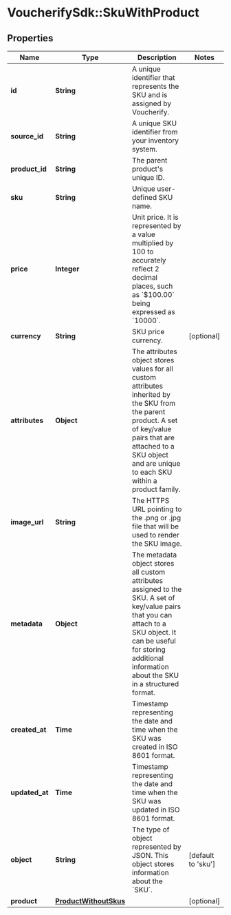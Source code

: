 # VoucherifySdk::SkuWithProduct

## Properties

| Name | Type | Description | Notes |
| ---- | ---- | ----------- | ----- |
| **id** | **String** | A unique identifier that represents the SKU and is assigned by Voucherify. |  |
| **source_id** | **String** | A unique SKU identifier from your inventory system. |  |
| **product_id** | **String** | The parent product&#39;s unique ID. |  |
| **sku** | **String** | Unique user-defined SKU name. |  |
| **price** | **Integer** | Unit price. It is represented by a value multiplied by 100 to accurately reflect 2 decimal places, such as &#x60;$100.00&#x60; being expressed as &#x60;10000&#x60;. |  |
| **currency** | **String** | SKU price currency. | [optional] |
| **attributes** | **Object** | The attributes object stores values for all custom attributes inherited by the SKU from the parent product. A set of key/value pairs that are attached to a SKU object and are unique to each SKU within a product family. |  |
| **image_url** | **String** | The HTTPS URL pointing to the .png or .jpg file that will be used to render the SKU image. |  |
| **metadata** | **Object** | The metadata object stores all custom attributes assigned to the SKU. A set of key/value pairs that you can attach to a SKU object. It can be useful for storing additional information about the SKU in a structured format. |  |
| **created_at** | **Time** | Timestamp representing the date and time when the SKU was created in ISO 8601 format. |  |
| **updated_at** | **Time** | Timestamp representing the date and time when the SKU was updated in ISO 8601 format. |  |
| **object** | **String** | The type of object represented by JSON. This object stores information about the &#x60;SKU&#x60;. | [default to &#39;sku&#39;] |
| **product** | [**ProductWithoutSkus**](ProductWithoutSkus.md) |  | [optional] |

